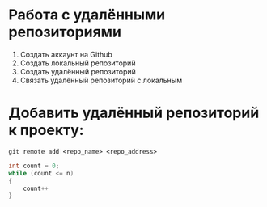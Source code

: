 # Работа с удалёнными репозиториями

1. Создать аккаунт на Github
2. Создать локальный репозиторий
3. Создать удалённый репозиторий
4. Связать удалённый репозиторий с локальным

# Добавить удалённый репозиторий к проекту:

```
git remote add <repo_name> <repo_address>
```

```C#
int count = 0;
while (count <= n)
{
    count++
}
```